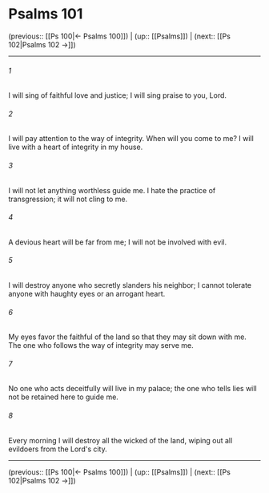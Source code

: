 # Psalms 101

(previous:: [[Ps 100|← Psalms 100]]) | (up:: [[Psalms]]) | (next:: [[Ps 102|Psalms 102 →]])

***


###### 1 
I will sing of faithful love and justice; I will sing praise to you, Lord. 

###### 2 
I will pay attention to the way of integrity. When will you come to me? I will live with a heart of integrity in my house. 

###### 3 
I will not let anything worthless guide me. I hate the practice of transgression; it will not cling to me. 

###### 4 
A devious heart will be far from me; I will not be involved with evil. 

###### 5 
I will destroy anyone who secretly slanders his neighbor; I cannot tolerate anyone with haughty eyes or an arrogant heart. 

###### 6 
My eyes favor the faithful of the land so that they may sit down with me. The one who follows the way of integrity may serve me. 

###### 7 
No one who acts deceitfully will live in my palace; the one who tells lies will not be retained here to guide me. 

###### 8 
Every morning I will destroy all the wicked of the land, wiping out all evildoers from the Lord's city.

***

(previous:: [[Ps 100|← Psalms 100]]) | (up:: [[Psalms]]) | (next:: [[Ps 102|Psalms 102 →]])
